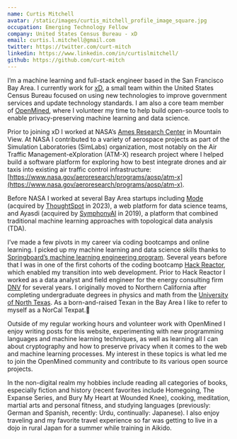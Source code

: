 ```yaml
---
name: Curtis Mitchell
avatar: /static/images/curtis_mitchell_profile_image_square.jpg
occupation: Emerging Technology Fellow
company: United States Census Bureau - xD
email: curtis.l.mitchell@gmail.com
twitter: https://twitter.com/curt-mitch
linkedin: https://www.linkedin.com/in/curtislmitchell/
github: https://github.com/curt-mitch
---
```


I’m a machine learning and full-stack engineer based in the San Francisco Bay Area. I currently work for [xD](https://www.xd.gov/), a small team within the United States Census Bureau focused on using new technologies to improve government services and update technology standards. I am also a core team member of [OpenMined](https://www.openmined.org/), where I volunteer my time to help build open-source tools to enable privacy-preserving machine learning and data science.

Prior to joining xD I worked at NASA’s [Ames Research Center](https://www.nasa.gov/ames) in Mountain View. At NASA I contributed to a variety of aerospace projects as part of the Simulation Laboratories (SimLabs) organization, most notably on the Air Traffic Management-eXploration (ATM-X) research project where I helped build a software platform for exploring how to best integrate drones and air taxis into existing air traffic control infrastructure: [https://www.nasa.gov/aeroresearch/programs/aosp/atm-x](https://www.nasa.gov/aeroresearch/programs/aosp/atm-x).

Before NASA I worked at several Bay Area startups including [Mode](https://mode.com/) (acquired by [ThoughtSpot](https://www.thoughtspot.com/) in 2023), a web platform for data science teams, and Ayasdi (acquired by [SymphonyAI](https://www.symphonyai.com/) in 2019), a platform that combined traditional machine learning approaches with topological data analysis (TDA).

I’ve made a few pivots in my career via coding bootcamps and online learning. I picked up my machine learning and data science skills thanks to [Springboard’s machine learning engineering program](https://www.springboard.com/courses/ai-machine-learning-career-track/). Several years before that I was in one of the first cohorts of the coding bootcamp [Hack Reactor](https://www.galvanize.com/hack-reactor/), which enabled my transition into web development. Prior to Hack Reactor I worked as a data analyst and field engineer for the energy consulting firm [DNV](https://www.dnv.com/) for several years. I originally moved to Northern California after completing undergraduate degrees in physics and math from the [University of North Texas](https://www.unt.edu/). As a born-and-raised Texan in the Bay Area I like to refer to myself as a NorCal Texpat.🤠

Outside of my regular working hours and volunteer work with OpenMined I enjoy writing posts for this website, experimenting with new programming languages and machine learning techniques, as well as learning all I can about cryptography and how to preserve privacy when it comes to the web and machine learning processes. My interest in these topics is what led me to join the OpenMined community and contribute to its various open source projects.

In the non-digital realm my hobbies include reading all categories of books, especially fiction and history (recent favorites include Homegoing, The Expanse Series, and Bury My Heart at Wounded Knee), cooking, meditation, martial arts and personal fitness, and studying languages (previously: German and Spanish, recently: Urdu, continually: Japanese). I also enjoy traveling and my favorite travel experience so far was getting to live in a dojo in rural Japan for a summer while training in Aikido.
